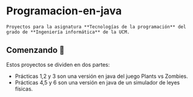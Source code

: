 # Programacion-en-java

```
Proyectos para la asignatura **Tecnologías de la programación** del grado de **Ingeniería informática** de la UCM.
```

## Comenzando :running:

Estos proyectos se dividen en dos partes:

* Prácticas 1,2 y 3 son una versión en java del juego Plants vs Zombies.
* Prácticas 4,5 y 6 son una versión en java de un simulador de leyes físicas.
